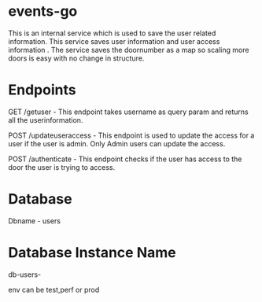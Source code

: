 # events-go
This is an internal service which is used to save the user related information. 
This service saves user information and user access information . The service saves the doornumber as a map so scaling more doors is easy with no change in structure.

# Endpoints 
GET /getuser - This endpoint takes username as query param and returns all the userinformation. 

POST /updateuseraccess - This endpoint is used to update the access for a user if the user is admin. Only Admin users can update the access.

POST /authenticate - This endpoint checks if the user has access to the door the user is trying to access.

# Database
Dbname - users

# Database Instance Name 
db-users- <env>

  env can be test,perf or prod
